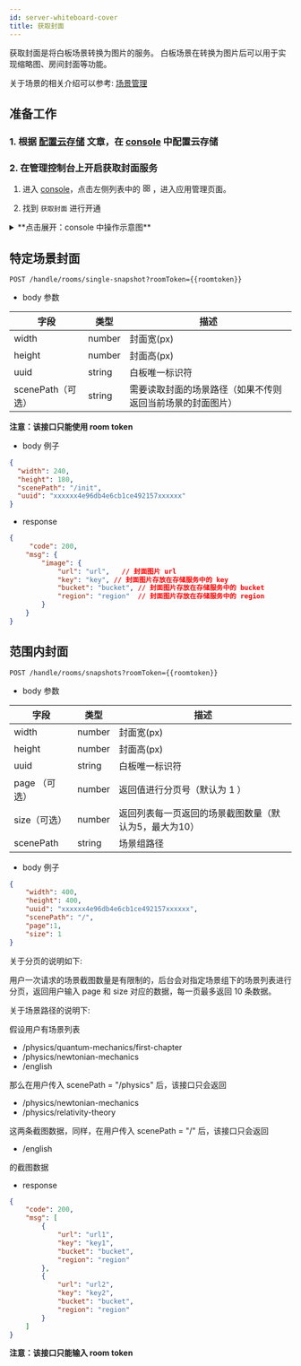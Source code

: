 ```yaml
---
id: server-whiteboard-cover
title: 获取封面
---
```


获取封面是将白板场景转换为图片的服务。
白板场景在转换为图片后可以用于实现缩略图、房间封面等功能。

关于场景的相关介绍可以参考:  [场景管理](/docs/javascript/guides/js-scenes)

## 准备工作

### 1. 根据 [配置云存储](/docs/blog/blog-add-driver) 文章，在 [console](https://console.herewhite.com) 中配置云存储

### 2. 在管理控制台上开启获取封面服务

1. 进入 [console](https://console.herewhite.com)，点击左侧列表中的 <svg viewBox="64 64 896 896" class="" data-icon="appstore" width="1em" height="1em" fill="currentColor" aria-hidden="true" focusable="false"><path d="M464 144H160c-8.8 0-16 7.2-16 16v304c0 8.8 7.2 16 16 16h304c8.8 0 16-7.2 16-16V160c0-8.8-7.2-16-16-16zm-52 268H212V212h200v200zm452-268H560c-8.8 0-16 7.2-16 16v304c0 8.8 7.2 16 16 16h304c8.8 0 16-7.2 16-16V160c0-8.8-7.2-16-16-16zm-52 268H612V212h200v200zM464 544H160c-8.8 0-16 7.2-16 16v304c0 8.8 7.2 16 16 16h304c8.8 0 16-7.2 16-16V560c0-8.8-7.2-16-16-16zm-52 268H212V612h200v200zm452-268H560c-8.8 0-16 7.2-16 16v304c0 8.8 7.2 16 16 16h304c8.8 0 16-7.2 16-16V560c0-8.8-7.2-16-16-16zm-52 268H612V612h200v200z"></path></svg> ，进入应用管理页面。

2. 找到 `获取封面` 进行开通

<details>
<summary>**点击展开：console 中操作示意图**</summary>

* 获取封面服务初始状态
![获取封面服务初始状态](https://white-document.oss-cn-hangzhou.aliyuncs.com/netless-doc-images/cover0.png)

* 获取封面服务管理页面
![获取封面服务管理页面](https://white-document.oss-cn-hangzhou.aliyuncs.com/netless-doc-images/cover2.png)

* 关闭获取封面服务
![关闭获取封面服务](https://white-document.oss-cn-hangzhou.aliyuncs.com/netless-doc-images/cover3.png)

</details>

## 特定场景封面

`POST /handle/rooms/single-snapshot?roomToken={{roomtoken}}`

* body 参数

字段 | 类型 | 描述 |
--  | -- | -- |
width | number | 封面宽(px) |
height | number | 封面高(px) |
uuid | string | 白板唯一标识符 |
scenePath（可选） | string | 需要读取封面的场景路径（如果不传则返回当前场景的封面图片） |

**注意：该接口只能使用 room token**

* body 例子

```json
{
  "width": 240,
  "height": 180,
  "scenePath": "/init",
  "uuid": "xxxxxx4e96db4e6cb1ce492157xxxxxx"
}
```

* response

```JSON
{
     "code": 200,
    "msg": {
        "image": {
            "url": "url",   // 封面图片 url
            "key": "key", // 封面图片存放在存储服务中的 key
            "bucket": "bucket", // 封面图片存放在存储服务中的 bucket
            "region": "region"  // 封面图片存放在存储服务中的 region
        }
    }
}
```

## 范围内封面

`POST /handle/rooms/snapshots?roomToken={{roomtoken}}`

* body 参数

字段 | 类型 | 描述 |
--  | -- | -- |
width | number | 封面宽(px) |
height | number | 封面高(px) |
uuid | string | 白板唯一标识符 |
page （可选）| number | 返回值进行分页号（默认为 1 ）|
size（可选） | number | 返回列表每一页返回的场景截图数量（默认为5，最大为10）|
scenePath | string | 场景组路径 |

* body 例子

```json
{
    "width": 400,
    "height": 400,
    "uuid": "xxxxxx4e96db4e6cb1ce492157xxxxxx",
    "scenePath": "/",
    "page":1,
    "size": 1
}
```

关于分页的说明如下:

用户一次请求的场景截图数量是有限制的，后台会对指定场景组下的场景列表进行分页，返回用户输入 page 和 size 对应的数据，每一页最多返回 10 条数据。

关于场景路径的说明下:

假设用户有场景列表
* /physics/quantum-mechanics/first-chapter
* /physics/newtonian-mechanics
* /english

那么在用户传入 scenePath = "/physics" 后，该接口只会返回

* /physics/newtonian-mechanics
* /physics/relativity-theory

这两条截图数据，同样，在用户传入 scenePath = "/" 后，该接口只会返回 

* /english 

的截图数据

* response

```JSON
{
    "code": 200,
    "msg": [
        {
            "url": "url1",
            "key": "key1",
            "bucket": "bucket",
            "region": "region"
        },
        {
            "url": "url2",
            "key": "key2",
            "bucket": "bucket",
            "region": "region"
        }
    ]
}
```

**注意：该接口只能输入 room token**

